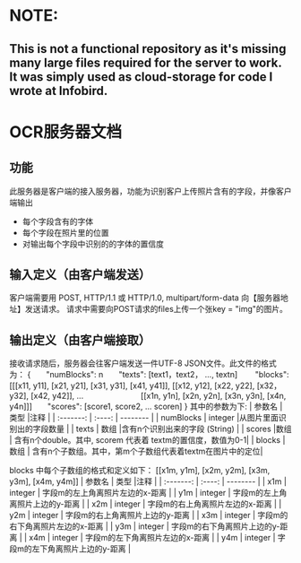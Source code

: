 # NOTE: 

## This is not a functional repository as it's missing many large files required for the server to work. It was simply used as cloud-storage for code I wrote at Infobird.

# OCR服务器文档

## 功能
此服务器是客户端的接入服务器，功能为识别客户上传照片含有的字段，并像客户端输出
* 每个字段含有的字体
* 每个字段在照片里的位置
* 对输出每个字段中识别的的字体的置信度

## 输入定义（由客户端发送）
客户端需要用 POST, HTTP/1.1 或 HTTP/1.0, multipart/form-data 向【服务器地址】发送请求。
请求中需要向POST请求的files上传一个张key = "img"的图片。

## 输出定义（由客户端接取）
接收请求随后，服务器会往客户端发送一件UTF-8 JSON文件。此文件的格式为：
{
	&nbsp;&nbsp;&nbsp;&nbsp;&nbsp;&nbsp;"numBlocks": n
	&nbsp;&nbsp;&nbsp;&nbsp;&nbsp;&nbsp;"texts": [text1，text2， ..., textn]
	&nbsp;&nbsp;&nbsp;&nbsp;&nbsp;&nbsp; "blocks": [[[x11, y11], [x21, y21], [x31, y31], [x41, y41]], [[x12, y12], [x22, y22], [x32，y32], [x42, y42]], ... 
	&nbsp;&nbsp;&nbsp;&nbsp;&nbsp;&nbsp;&nbsp;&nbsp;&nbsp;&nbsp;&nbsp;&nbsp; &nbsp;&nbsp;&nbsp;&nbsp;&nbsp;&nbsp; &nbsp;&nbsp;&nbsp;&nbsp;&nbsp;[[x1n, y1n], [x2n, y2n], [x3n, y3n], [x4n, y4n]]]
    &nbsp;&nbsp;&nbsp;&nbsp;&nbsp;&nbsp;"scores": [score1, score2, ... scoren]
    }
其中的参数为下:
|  参数名   |  类型  |注释 |
| :-------: | :----: | -------- | 
| numBlocks | integer |从图片里面识别出的字段数量 |
| texts | 数组 |含有n个识别出来的字段 (String) |
| scores |数组 | 含有n个double。其中, scorem 代表着 textm的置信度，数值为0-1|
| blocks | 数组 | 含有n个子数组。其中，第m个子数组代表着textm在图片中的定位|

blocks 中每个子数组的格式和定义如下：
[[x1m, y1m], [x2m, y2m], [x3m, y3m], [x4m, y4m]]
|  参数名   |  类型  |注释 |
| :-------: | :----: | -------- | 
| x1m | integer | 字段m的左上角离照片左边的x-距离 |
| y1m | integer | 字段m的左上角离照片上边的y-距离 |
| x2m | integer | 字段m的右上角离照片左边的x-距离 |
| y2m | integer | 字段m的右上角离照片上边的y-距离 |
| x3m | integer | 字段m的右下角离照片左边的x-距离 |
| y3m | integer | 字段m的右下角离照片上边的y-距离 |
| x4m | integer | 字段m的左下角离照片左边的x-距离 |
| y4m | integer | 字段m的左下角离照片上边的y-距离 |
